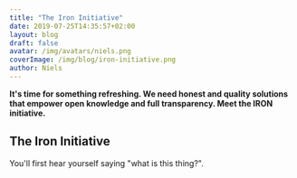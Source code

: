 ```yaml
---
title: "The Iron Initiative"
date: 2019-07-25T14:35:57+02:00
layout: blog
draft: false
avatar: /img/avatars/niels.png
coverImage: /img/blog/iron-initiative.png
author: Niels
---
```


**It's time for something refreshing. We need honest and quality solutions that empower open knowledge and full transparency. Meet the IRON initiative.**

## **The Iron Initiative**

You'll first hear yourself saying "what is this thing?".